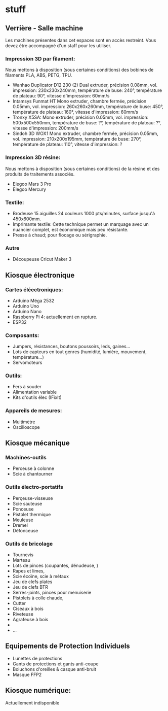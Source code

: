 # stuff

## Verrière - Salle machine

Les machines présentes dans cet espaces sont en accès restreint. Vous devez être accompagné d'un staff pour les utiliser.

### Impression 3D par filament:

Nous mettons à disposition (sous certaines conditions) des bobines de filaments PLA, ABS, PETG, TPU.

+ Wanhao Duplicator D12 230 (2)
Dual extruder, précision 0.08mm, vol. impression: 230x230x240mm, température de buse: 240°, température de plateau: 90°, vitesse d'impression: 60mm/s
+ Intamsys Funmat HT
Mono extruder, chambre fermée, précision 0.05mm, vol. impression: 260x260x260mm, température de buse: 450°, température de plateau: 160°, vitesse d'impression: 60mm/s
+ Tronxy X5SA:
Mono extruder, précision 0.05mm, vol. impression: 500x500x550mm, température de buse: ?°, température de plateau: ?°, vitesse d'impression: 200mm/s
+ Sindoh 3D WOX1
Mono extruder, chambre fermée, précision 0.05mm, vol. impression: 210x200x195mm, température de buse: 270°, température de plateau: 110°, vitesse d'impression: ?

### Impression 3D résine:

Nous mettons à disposition (sous certaines conditions) de la résine et des produits de traitements associés.

+ Elegoo Mars 3 Pro
+ Elegoo Mercury

### Textile:

+ Brodeuse 15 aiguilles 24 couleurs 1000 pts/minutes, surface jusqu'à 450x600mm.
+ Imprimante textile: Cette technique permet un marquage avec un nuancier complet, est économique mais peu résistante.
+ Presse à chaud; pour flocage ou sérigraphie.

### Autre

+ Découpeuse Cricut Maker 3

## Kiosque électronique

### Cartes éléectroniques:

+ Arduino Méga 2532
+ Arduino Uno
+ Arduino Nano
+ Raspberry Pi 4: actuellement en rupture.
+ ESP32

### Composants:

+ Jumpers, résistances, boutons poussoirs, leds, gaines...
+ Lots de capteurs en tout genres (humidité, lumière, mouvement, température...)
+ Servomoteurs

### Outils:

+ Fers à souder
+ Alimentation variable
+ Kits d'outils élec (IFixIt)

### Appareils de mesures:

+ Multimètre
+ Oscilloscope

## Kiosque mécanique

### Machines-outils

+ Perceuse à colonne
+ Scie à chantourner

### Outils électro-portatifs

+ Perçeuse-visseuse
+ Scie sauteuse
+ Ponceuse
+ Pistolet thermique
+ Meuleuse
+ Dremel
+ Défonceuse

### Outils de bricolage

+ Tournevis
+ Marteau
+ Lots de pinces (coupantes, dénudeuse, )
+ Rapes et limes,
+ Scie écoïne, scie à métaux
+ Jeu de clefs plates
+ Jeu de clefs BTR
+ Serres-joints, pinces pour menuiserie
+ Pistolets à colle chaude,
+ Cutter
+ Ciseaux à bois
+ Riveteuse
+ Agrafeuse à bois
+ 
+ ...

## Equipements de Protection Individuels

+ Lunettes de protections
+ Gants de protections et gants anti-coupe
+ Boiuchons d'oreilles & casque anti-bruit
+ Masque FFP2

## Kiosque numérique:

Actuellement indisponible
